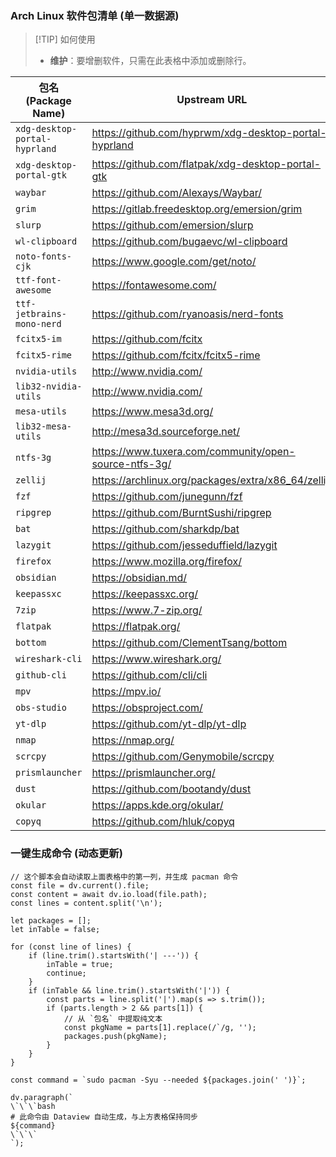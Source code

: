 ### Arch Linux 软件包清单 (单一数据源)

> [!TIP] 如何使用
> - **维护**：要增删软件，只需在此表格中添加或删除行。

| 包名 (Package Name)             | Upstream URL                                          |
| ----------------------------- | ----------------------------------------------------- |
| `xdg-desktop-portal-hyprland` | https://github.com/hyprwm/xdg-desktop-portal-hyprland |
| `xdg-desktop-portal-gtk`      | https://github.com/flatpak/xdg-desktop-portal-gtk     |
| `waybar`                      | https://github.com/Alexays/Waybar/                    |
| `grim`                        | https://gitlab.freedesktop.org/emersion/grim          |
| `slurp`                       | https://github.com/emersion/slurp                     |
| `wl-clipboard`                | https://github.com/bugaevc/wl-clipboard               |
| `noto-fonts-cjk`              | https://www.google.com/get/noto/                      |
| `ttf-font-awesome`            | https://fontawesome.com/                              |
| `ttf-jetbrains-mono-nerd`     | https://github.com/ryanoasis/nerd-fonts               |
| `fcitx5-im`                   | https://github.com/fcitx                              |
| `fcitx5-rime`                 | https://github.com/fcitx/fcitx5-rime                  |
| `nvidia-utils`                | http://www.nvidia.com/                                |
| `lib32-nvidia-utils`          | http://www.nvidia.com/                                |
| `mesa-utils`                  | https://www.mesa3d.org/                               |
| `lib32-mesa-utils`            | http://mesa3d.sourceforge.net/                        |
| `ntfs-3g`                     | https://www.tuxera.com/community/open-source-ntfs-3g/ |
| `zellij`                      | https://archlinux.org/packages/extra/x86_64/zellij/   |
| `fzf`                         | https://github.com/junegunn/fzf                       |
| `ripgrep`                     | https://github.com/BurntSushi/ripgrep                 |
| `bat`                         | https://github.com/sharkdp/bat                        |
| `lazygit`                     | https://github.com/jesseduffield/lazygit              |
| `firefox`                     | https://www.mozilla.org/firefox/                      |
| `obsidian`                    | https://obsidian.md/                                  |
| `keepassxc`                   | https://keepassxc.org/                                |
| `7zip`                        | https://www.7-zip.org/                                |
| `flatpak`                     | https://flatpak.org/                                  |
| `bottom`                      | https://github.com/ClementTsang/bottom                |
| `wireshark-cli`               | https://www.wireshark.org/                            |
| `github-cli`                  | https://github.com/cli/cli                            |
| `mpv`                         | https://mpv.io/                                       |
| `obs-studio`                  | https://obsproject.com/                               |
| `yt-dlp`                      | https://github.com/yt-dlp/yt-dlp                      |
| `nmap`                        | https://nmap.org/                                     |
| `scrcpy`                      | https://github.com/Genymobile/scrcpy                  |
| `prismlauncher`               | https://prismlauncher.org/                            |
| `dust`                        | https://github.com/bootandy/dust                      |
| `okular`                      | https://apps.kde.org/okular/                          |
| `copyq`                       | https://github.com/hluk/copyq                         |
### 一键生成命令 (动态更新)

```dataviewjs
// 这个脚本会自动读取上面表格中的第一列，并生成 pacman 命令
const file = dv.current().file;
const content = await dv.io.load(file.path);
const lines = content.split('\n');

let packages = [];
let inTable = false;

for (const line of lines) {
    if (line.trim().startsWith('| ---')) {
        inTable = true;
        continue;
    }
    if (inTable && line.trim().startsWith('|')) {
        const parts = line.split('|').map(s => s.trim());
        if (parts.length > 2 && parts[1]) {
            // 从 `包名` 中提取纯文本
            const pkgName = parts[1].replace(/`/g, '');
            packages.push(pkgName);
        }
    }
}

const command = `sudo pacman -Syu --needed ${packages.join(' ')}`;

dv.paragraph(`
\`\`\`bash
# 此命令由 Dataview 自动生成，与上方表格保持同步
${command}
\`\`\`
`);
```